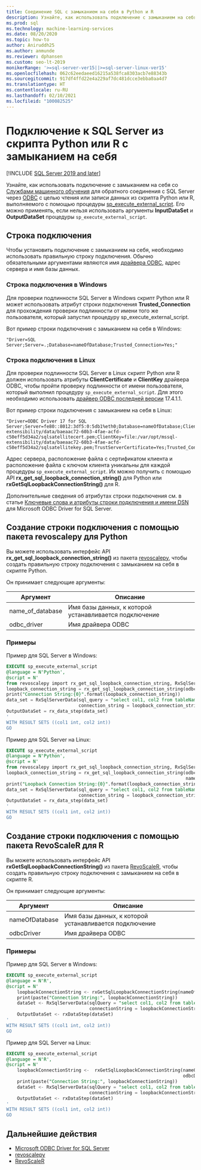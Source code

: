 ```yaml
---
title: Соединение SQL с замыканием на себя в Python и R
description: Узнайте, как использовать подключение с замыканием на себя для обратного соединения с SQL Server через ODBC с целью чтения или записи данных из скрипта Python или R, выполняемого с помощью процедуры sp_execute_external_script.
ms.prod: sql
ms.technology: machine-learning-services
ms.date: 08/20/2020
ms.topic: how-to
author: Aniruddh25
ms.author: anmunde
ms.reviewer: dphansen
ms.custom: seo-lt-2019
monikerRange: '>=sql-server-ver15||>=sql-server-linux-ver15'
ms.openlocfilehash: 062c62eedaeed16215a538fca8303acb7e88343b
ms.sourcegitcommit: 917df4ffd22e4a229af7dc481dcce3ebba0aa4d7
ms.translationtype: HT
ms.contentlocale: ru-RU
ms.lasthandoff: 02/10/2021
ms.locfileid: "100082525"
---
```

# <a name="loopback-connection-to-sql-server-from-a-python-or-r-script"></a>Подключение к SQL Server из скрипта Python или R с замыканием на себя
[!INCLUDE [SQL Server 2019 and later](../../includes/applies-to-version/sqlserver2019.md)]

Узнайте, как использовать подключение с замыканием на себя со [Службами машинного обучения](../sql-server-machine-learning-services.md) для обратного соединения с SQL Server через [ODBC](../../connect/odbc/microsoft-odbc-driver-for-sql-server.md) с целью чтения или записи данных из скрипта Python или R, выполняемого с помощью процедуры [sp_execute_external_script](../../relational-databases/system-stored-procedures/sp-execute-external-script-transact-sql.md). Его можно применять, если нельзя использовать аргументы **InputDataSet** и **OutputDataSet** процедуры `sp_execute_external_script`.

## <a name="connection-string"></a>Строка подключения

Чтобы установить подключение с замыканием на себя, необходимо использовать правильную строку подключения. Обычно обязательными аргументами являются имя [драйвера ODBC](../../connect/odbc/microsoft-odbc-driver-for-sql-server.md), адрес сервера и имя базы данных.

### <a name="connection-string-on-windows"></a>Строка подключения в Windows

Для проверки подлинности SQL Server в Windows скрипт Python или R может использовать атрибут строки подключения **Trusted_Connection** для прохождения проверки подлинности от имени того же пользователя, который запустил процедуру sp_execute_external_script.

Вот пример строки подключения с замыканием на себя в Windows:

``` 
"Driver=SQL Server;Server=.;Database=nameOfDatabase;Trusted_Connection=Yes;"
```

### <a name="connection-string-on-linux"></a>Строка подключения в Linux

Для проверки подлинности SQL Server в Linux скрипт Python или R должен использовать атрибуты **ClientCertificate** и **ClientKey** драйвера ODBC, чтобы пройти проверку подлинности от имени пользователя, который выполнил процедуру `sp_execute_external_script`. Для этого необходимо использовать [драйвер ODBC последней версии](../../connect/odbc/download-odbc-driver-for-sql-server.md) 17.4.1.1.

Вот пример строки подключения с замыканием на себя в Linux:

```
"Driver=ODBC Driver 17 for SQL Server;Server=fe80::8012:3df5:0:5db1%eth0;Database=nameOfDatabase;ClientCertificate=file:/var/opt/mssql-extensibility/data/baeaac72-60b3-4fae-acfd-c50eff5d34a2/sqlsatellitecert.pem;ClientKey=file:/var/opt/mssql-extensibility/data/baeaac72-60b3-4fae-acfd-c50eff5d34a2/sqlsatellitekey.pem;TrustServerCertificate=Yes;Trusted_Connection=no;Encrypt=Yes"
```

Адрес сервера, расположение файла с сертификатом клиента и расположение файла с ключом клиента уникальны для каждой процедуры `sp_execute_external_script`. Их можно получить с помощью API **rx_get_sql_loopback_connection_string()** для Python или **rxGetSqlLoopbackConnectionString()** для R.

Дополнительные сведения об атрибутах строки подключения см. в статье [Ключевые слова и атрибуты строки подключения и имени DSN](../../connect/odbc/dsn-connection-string-attribute.md#new-connection-string-keywords-and-connection-attributes) для Microsoft ODBC Driver for SQL Server.

## <a name="generate-connection-string-with-revoscalepy-for-python"></a>Создание строки подключения с помощью пакета revoscalepy для Python

Вы можете использовать интерфейс API **rx_get_sql_loopback_connection_string()** из пакета [revoscalepy](../python/ref-py-revoscalepy.md), чтобы создать правильную строку подключения с замыканием на себя в скрипте Python.

Он принимает следующие аргументы:

| Аргумент | Описание |
|-|-|
| name_of_database | Имя базы данных, к которой устанавливается подключение |
| odbc_driver | Имя драйвера ODBC |

### <a name="examples"></a>Примеры

Пример для SQL Server в Windows:

```sql
EXECUTE sp_execute_external_script
@language = N'Python',
@script = N'
from revoscalepy import rx_get_sql_loopback_connection_string, RxSqlServerData, rx_data_step
loopback_connection_string = rx_get_sql_loopback_connection_string(odbc_driver="SQL Server", name_of_database="DBName")
print("Connection String:{0}".format(loopback_connection_string))
data_set = RxSqlServerData(sql_query = "select col1, col2 from tableName",
                           connection_string = loopback_connection_string)
OutputDataSet = rx_data_step(data_set)
'
WITH RESULT SETS ((col1 int, col2 int))
GO
```

Пример для SQL Server на Linux:

```sql
EXECUTE sp_execute_external_script
@language = N'Python',
@script = N'
from revoscalepy import rx_get_sql_loopback_connection_string, RxSqlServerData, rx_data_step
loopback_connection_string = rx_get_sql_loopback_connection_string(odbc_driver="ODBC Driver 17 for SQL Server",
                                                                   name_of_database="DBName")
print("Loopback Connection String:{0}".format(loopback_connection_string))
data_set = RxSqlServerData(sql_query = "select col1, col2 from tableName",
                           connection_string = loopback_connection_string)
OutputDataSet = rx_data_step(data_set)
'
WITH RESULT SETS ((col1 int, col2 int))
GO
```

## <a name="generate-connection-string-with-revoscaler-for-r"></a>Создание строки подключения с помощью пакета RevoScaleR для R

Вы можете использовать интерфейс API **rxGetSqlLoopbackConnectionString()** из пакета [RevoScaleR](../r/ref-r-revoscaler.md), чтобы создать правильную строку подключения с замыканием на себя в скрипте R.

Он принимает следующие аргументы:

| Аргумент | Описание |
|-|-|
| nameOfDatabase | Имя базы данных, к которой устанавливается подключение |
| odbcDriver | Имя драйвера ODBC |

### <a name="examples"></a>Примеры

Пример для SQL Server в Windows:

```sql
EXECUTE sp_execute_external_script
@language = N'R',
@script = N'
    loopbackConnectionString <- rxGetSqlLoopbackConnectionString(nameOfDatabase="DBName", odbcDriver ="SQL Server")
    print(paste("Connection String:", loopbackConnectionString))
    dataSet <- RxSqlServerData(sqlQuery = "select col1, col2 from tableName",
                               connectionString = loopbackConnectionString)
    OutputDataSet <- rxDataStep(dataSet)
'
WITH RESULT SETS ((col1 int, col2 int))
GO
```

Пример для SQL Server на Linux:

```sql
EXECUTE sp_execute_external_script
@language = N'R',
@script = N'
    loopbackConnectionString <-  rxGetSqlLoopbackConnectionString(nameOfDatabase="DBName", 
                                                                  odbcDriver ="ODBC Driver 17 for SQL Server")
    print(paste("Connection String:", loopbackConnectionString))
    dataSet <- RxSqlServerData(sqlQuery = "select col1, col2 from tableName", 
                               connectionString = loopbackConnectionString)
    OutputDataSet <- rxDataStep(dataSet)
'
WITH RESULT SETS ((col1 int, col2 int))
GO
```

## <a name="next-steps"></a>Дальнейшие действия

+ [Microsoft ODBC Driver for SQL Server](../../connect/odbc/microsoft-odbc-driver-for-sql-server.md)
+ [revoscalepy](../python/ref-py-revoscalepy.md)
+ [RevoScaleR](../r/ref-r-revoscaler.md)
